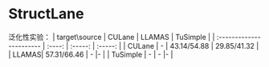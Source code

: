# StructLane

泛化性实验：
| target\source           | CULane   | LLAMAS    | TuSimple    |
| :----------------------- | :----: | :-----: | :-----: | 
| CULane | -  | 43.14/54.88   | 29.85/41.32 |
| LLAMAS| 57.31/66.46  | -  |- |
| TuSimple | -  | -  |- |


